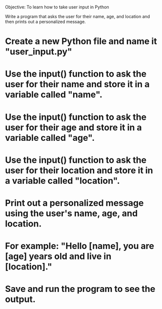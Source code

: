 Objective: To learn how to take user input in Python




Write a program that asks the user for their name, age, and location and then prints out a personalized message.

# Create a new Python file and name it "user_input.py"
# Use the input() function to ask the user for their name and store it in a variable called "name".
# Use the input() function to ask the user for their age and store it in a variable called "age".
# Use the input() function to ask the user for their location and store it in a variable called "location".
# Print out a personalized message using the user's name, age, and location. 
# For example: "Hello [name], you are [age] years old and live in [location]."
# Save and run the program to see the output.

